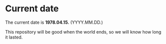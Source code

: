 # Current date

The current date is **1978.04.15.** (YYYY.MM.DD.)

This repository will be good when the world ends, so we will know how long it lasted.